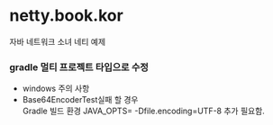 # netty.book.kor
자바 네트워크 소녀 네티 예제

### gradle 멀티 프로젝트 타입으로 수정 

* windows 주의 사항
 * Base64EncoderTest실패 할 경우  
   Gradle 빌드 환경 JAVA_OPTS= -Dfile.encoding=UTF-8 추가 필요함.

